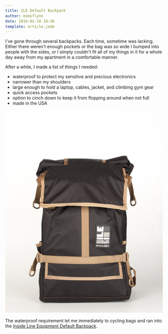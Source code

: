 ```yaml
---
title: ILE Default Backpack
author: mimiflynn
date: 2016-02-18 18:36
template: article.jade
---
```


I've gone through several backpacks. Each time, sometime was lacking. Either there weren't enough pockets or the bag was so wide I bumped into people with the sides, or I simply couldn't fit all of my things in it for a whole day away from my apartment in a comfortable manner.

<span class="more"></span>

After a while, I made a list of things I needed:

- waterproof to protect my sensitive and precious electronics
- narrower than my shoulders
- large enough to hold a laptop, cables, jacket, and climbing gym gear
- quick access pockets
- option to cinch down to keep it from flopping around when not full
- made in the USA

![ILE Default pack with black sailcloth and coyote trim - photo taken from their site](images/BlackXPAC_CoyoteWB.jpg)

The waterproof requirement let me immediately to cycling bags and ran into the [Inside Line Equipment Default Backpack][2].

[1]: http://ilequipment.com
[2]: http://ilequipment.com/collections/all/products/default-backpack?variant=4193254021
